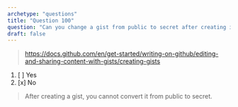 ```yaml
---
archetype: "questions"
title: "Question 100"
question: "Can you change a gist from public to secret after creating it?"
draft: false
---
```



> https://docs.github.com/en/get-started/writing-on-github/editing-and-sharing-content-with-gists/creating-gists
1. [ ] Yes
1. [x] No
> After creating a gist, you cannot convert it from public to secret.